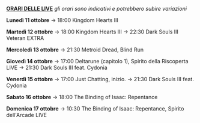 <b><u>ORARI DELLE LIVE</u></b>
<i>gli orari sono indicativi e potrebbero subire variazioni</i>

<b>Lunedì 11 ottobre</b>
→ 18:00 Kingdom Hearts III

<b>Martedì 12 ottobre</b>
→ 18:00 Kingdom Hearts III
→ 22:30 Dark Souls III Veteran EXTRA

<b>Mercoledì 13 ottobre</b>
→ 21:30 Metroid Dread, Blind Run

<b>Giovedì 14 ottobre</b>
→ 17:00 Deltarune (capitolo 1), Spirito della Riscoperta LIVE
→ 21:30 Dark Souls III feat. Cydonia

<b>Venerdì 15 ottobre</b>
→ 17:00 Just Chatting, inizio.
→ 21:30 Dark Souls III feat. Cydonia

<b>Sabato 16 ottobre</b>
→ 18:00 The Binding of Isaac: Repentance

<b>Domenica 17 ottobre</b>
→ 10:30 The Binding of Isaac: Repentance, Spirito dell'Arcade LIVE
